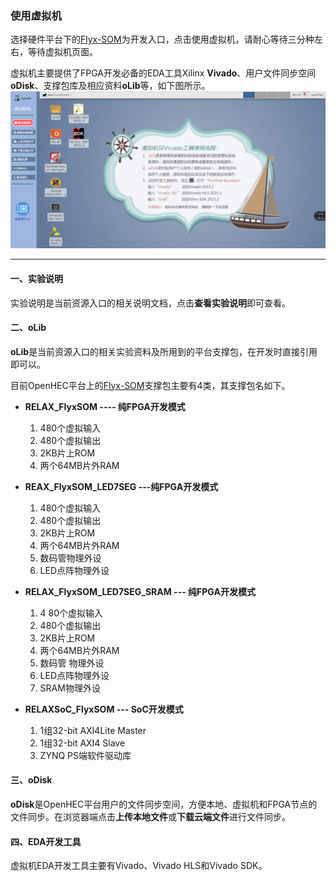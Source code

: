 ### 使用虚拟机

选择硬件平台下的[Flyx-SOM](http://www.iopenhec.com/#!/hardware/000020161019000000000012)为开发入口，点击使用虚拟机，请耐心等待三分种左右，等待虚拟机页面。

虚拟机主要提供了FPGA开发必备的EDA工具Xilinx **Vivado**、用户文件同步空间**oDisk**、支撑包库及相应资料**oLib**等，如下图所示。![](/assets/vivado.png)

---

#### 一、实验说明

实验说明是当前资源入口的相关说明文档，点击**查看实验说明**即可查看。

#### 二、**oLib**

**oLib**是当前资源入口的相关实验资料及所用到的平台支撑包，在开发时直接引用即可以。

目前OpenHEC平台上的[Flyx-SOM](http://www.iopenhec.com/#!/hardware/000020161019000000000012)支撑包主要有4类，其支撑包名如下。

* **RELAX\_FlyxSOM  ----  纯FPGA开发模式**
  1. 480个虚拟输入
  2. 480个虚拟输出
  3. 2KB片上ROM
  4. 两个64MB片外RAM

* **REAX\_FlyxSOM\_LED7SEG  ---纯FPGA开发模式**
  1. 480个虚拟输入
  2. 480个虚拟输出
  3. 2KB片上ROM
  4. 两个64MB片外RAM
  5. 数码管物理外设
  6. LED点阵物理外设

* **RELAX\_FlyxSOM\_LED7SEG\_SRAM  --- 纯FPGA开发模式**
  1. 4
     80个虚拟输入
  2. 480个虚拟输出
  3. 2KB片上ROM
  4. 两个64MB片外RAM
  5. 数码管
     物理外设
  6. LED点阵物理外设
  7. SRAM物理外设

* **RELAXSoC\_FlyxSOM   --- SoC开发模式**
  1. 1组32-bit AXI4Lite Master
  2. 1组32-bit AXI4 Slave
  3. ZYNQ PS端软件驱动库

#### 三、**oDisk**

**oDisk**是OpenHEC平台用户的文件同步空间，方便本地、虚拟机和FPGA节点的文件同步。在浏览器端点击**上传本地文件**或**下载云端文件**进行文件同步。

#### 四、EDA开发工具

虚拟机EDA开发工具主要有Vivado、Vivado HLS和Vivado SDK。





